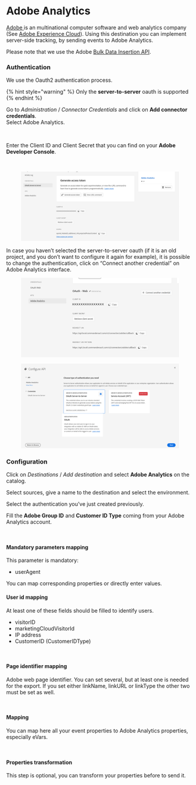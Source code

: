 # Adobe Analytics

[Adobe ](https://www.adobe.com/)is an multinational computer software and web analytics company (See [Adobe Experience Cloud](https://business.adobe.com/)). Using this destination you can implement server-side tracking, by sending events to Adobe Analytics.

Please note that we use the Adobe [Bulk Data Insertion API](https://developer.adobe.com/analytics-apis/docs/2.0/guides/endpoints/bulk-data-insertion/).

### Authentication

We use the Oauth2 authentication process.

{% hint style="warning" %}
Only the **server-to-server** oauth is supported
{% endhint %}

Go to _Administration_ / _Connector Credentials_ and click on **Add connector credentials**. \
Select Adobe Analytics.

<figure><img src="../../../../.gitbook/assets/Capture d’écran 2022-12-13 à 11.26.33.png" alt=""><figcaption></figcaption></figure>

Enter the Client ID and Client Secret that you can find on your **Adobe Developer Console**.

<figure><img src="../../../../.gitbook/assets/Capture d’écran 2022-12-13 à 11.26.55.png" alt="" width="375"><figcaption></figcaption></figure>

<figure><img src="../../../../.gitbook/assets/image (3) (1) (1) (1) (1) (1).png" alt=""><figcaption></figcaption></figure>

In case you haven’t selected the server-to-server oauth (if it is an old project, and you don’t want to configure it again for example), it is possible to change the authentication, click on “Connect another credential” on Adobe Analytics interface.

<figure><img src="../../../../.gitbook/assets/Doc Adobe anonyme.png" alt=""><figcaption></figcaption></figure>

<figure><img src="../../../../.gitbook/assets/image (2) (1) (1) (1) (1) (1) (1).png" alt=""><figcaption></figcaption></figure>

### Configuration

Click on _Destinations_ / _Add destination_ and select **Adobe Analytics** on the catalog.

Select sources, give a name to the destination and select the environment.

Select the authentication you've just created previously.

Fill the **Adobe Group ID** and **Customer ID Type** coming from your Adobe Analytics account.

<figure><img src="../../../../.gitbook/assets/Capture d’écran 2022-12-13 à 14.44.51.png" alt=""><figcaption></figcaption></figure>

#### **Mandatory parameters mapping**

This parameter is mandatory:

* userAgent

You can map corresponding properties or directly enter values.

#### **User id mapping**

At least one of these fields should be filled to identify users.

* visitorID
* marketingCloudVisitorId
* IP address
* CustomerID (CustomerIDType)

<figure><img src="../../../../.gitbook/assets/Capture d’écran 2022-12-13 à 14.45.42.png" alt=""><figcaption></figcaption></figure>

#### Page identifier mapping

Adobe web page identifier. You can set several, but at least one is needed for the export. If you set either linkName, linkURL or linkType the other two must be set as well.

<figure><img src="../../../../.gitbook/assets/Capture d’écran 2022-12-13 à 14.46.02.png" alt=""><figcaption></figcaption></figure>

#### Mapping

You can map here all your event properties to Adobe Analytics properties, especially eVars.

<figure><img src="../../../../.gitbook/assets/Capture d’écran 2022-12-13 à 14.46.32.png" alt=""><figcaption></figcaption></figure>

#### Properties transformation

This step is optional, you can transform your properties before to send it.
